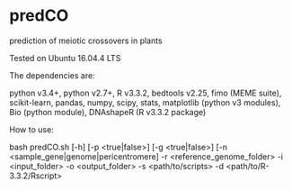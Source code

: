 # predCO
prediction of meiotic crossovers in plants 

Tested on Ubuntu 16.04.4 LTS

The dependencies are:

python v3.4+,
python v2.7+,
R v3.3.2,
bedtools v2.25,
fimo (MEME suite), scikit-learn, pandas, numpy, scipy, stats, matplotlib (python v3 modules),
Bio (python module),
DNAshapeR (R v3.3.2 package)

How to use:

bash predCO.sh [-h] [-p <true|false>] [-g <true|false>] [-n <sample_gene|genome|pericentromere] -r <reference_genome_folder> -i <input_folder> -o <output_folder> -s <path/to/scripts> -d <path/to/R-3.3.2/Rscript>
